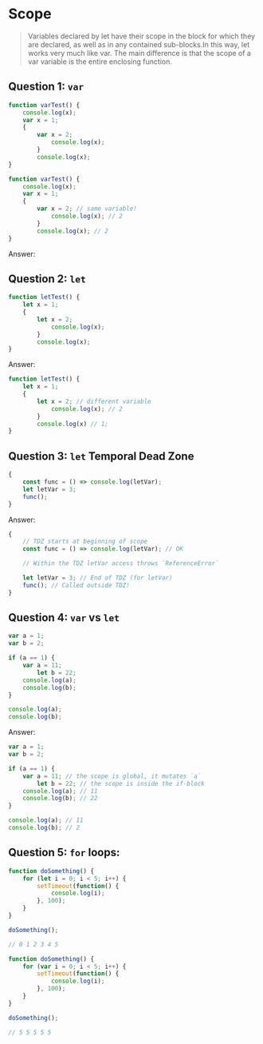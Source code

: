 # Scope

> Variables declared by let have their scope in the block for which they are declared,
> as well as in any contained sub-blocks.In this way, let works very much like var.
> The main difference is that the scope of a var variable is the entire enclosing function.

## Question 1: `var`

```javascript
function varTest() {
	console.log(x);
	var x = 1;
	{
		var x = 2;
        	console.log(x);
        }
    	console.log(x);
}
```


```javascript
function varTest() {
	console.log(x);
	var x = 1;
	{
		var x = 2; // same variable!
        	console.log(x); // 2
        }
    	console.log(x); // 2
}
```

Answer:

## Question 2: `let`

```javascript
function letTest() {
	let x = 1;
	{
		let x = 2;
        	console.log(x);
        }
        console.log(x);
}
```

Answer:

```javascript
function letTest() {
	let x = 1;
	{
		let x = 2; // different variable
        	console.log(x); // 2
        }
        console.log(x) // 1;
}
```

## Question 3: `let` Temporal Dead Zone

```javascript
{
    const func = () => console.log(letVar);
    let letVar = 3;
    func();
}
```

Answer:

```javascript
{
    // TDZ starts at beginning of scope
    const func = () => console.log(letVar); // OK

    // Within the TDZ letVar access throws `ReferenceError`

    let letVar = 3; // End of TDZ (for letVar)
    func(); // Called outside TDZ!
}
```

## Question 4: `var` vs `let`

```javascript
var a = 1;
var b = 2;

if (a == 1) {
	var a = 11;
    	let b = 22;
   	console.log(a);
   	console.log(b);
}

console.log(a);
console.log(b);
```

Answer:

```javascript
var a = 1;
var b = 2;

if (a == 1) {
	var a = 11; // the scope is global, it mutates `a`
    	let b = 22; // the scope is inside the if-block
   	console.log(a); // 11
   	console.log(b); // 22
}

console.log(a); // 11
console.log(b); // 2
```

## Question 5: `for` loops:

```javascript
function doSomething() {
	for (let i = 0; i < 5; i++) {
		setTimeout(function() {
			console.log(i);
		}, 100);
	}
}

doSomething();

// 0 1 2 3 4 5
```

```javascript
function doSomething() {
	for (var i = 0; i < 5; i++) {
		setTimeout(function() {
			console.log(i);
		}, 100);
	}
}

doSomething();

// 5 5 5 5 5
```

